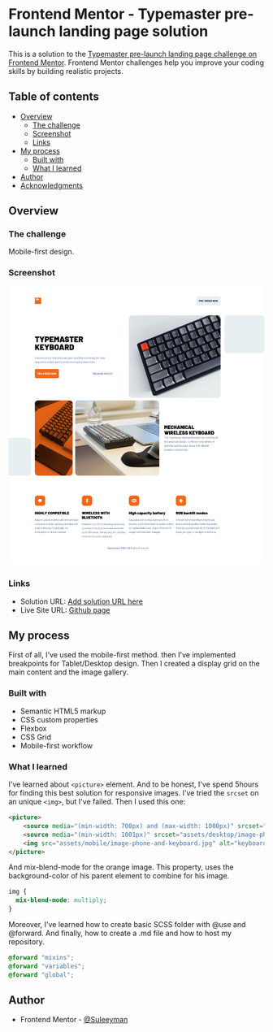 # Frontend Mentor - Typemaster pre-launch landing page solution

This is a solution to the [Typemaster pre-launch landing page challenge on Frontend Mentor](). Frontend Mentor challenges help you improve your coding skills by building realistic projects.

## Table of contents

  - [Overview](#overview)
    - [The challenge](#the-challenge)
    - [Screenshot](#screenshot)
    - [Links](#links)
  - [My process](#my-process)
    - [Built with](#built-with)
    - [What I learned](#what-i-learned)
  - [Author](#author)
  - [Acknowledgments](#acknowledgments)


## Overview

### The challenge

Mobile-first design.

### Screenshot

![](./screenshot.png)

### Links

- Solution URL: [Add solution URL here](https://your-solution-url.com)
- Live Site URL: [Github page](https://suleeyman.github.io/FM-1-Keyboard-Landing-Page/)

## My process

First of all, I've used the mobile-first method. then I've implemented breakpoints for Tablet/Desktop design.
Then I created a display grid on the main content and the image gallery.

### Built with

- Semantic HTML5 markup
- CSS custom properties
- Flexbox
- CSS Grid
- Mobile-first workflow

### What I learned

I've learned about `<picture>` element. And to be honest, I've spend 5hours for finding this best solution for responsive images. I've tried
the  `srcset` on an unique `<img>`, but I've failed. Then I used this one:

```html
<picture>
    <source media="(min-width: 700px) and (max-width: 1000px)" srcset="assets/tablet/image-phone-and-keyboard.jpg">
    <source media="(min-width: 1001px)" srcset="assets/desktop/image-phone-and-keyboard.jpg">
    <img src="assets/mobile/image-phone-and-keyboard.jpg" alt="keyboard on the table, with a laptop in front of it"/>
</picture>
```
And mix-blend-mode for the orange image. This property, uses the background-color of his parent element to combine for his image.
```css
img {
  mix-blend-mode: multiply;
}
```
Moreover, I've learned how to create basic SCSS folder with @use and @forward.
And finally, how to create a .md file and how to host my repository.
```scss
@forward "mixins";
@forward "variables";
@forward "global";
```

## Author

- Frontend Mentor - [@Suleeyman](https://www.frontendmentor.io/profile/Suleeyman)